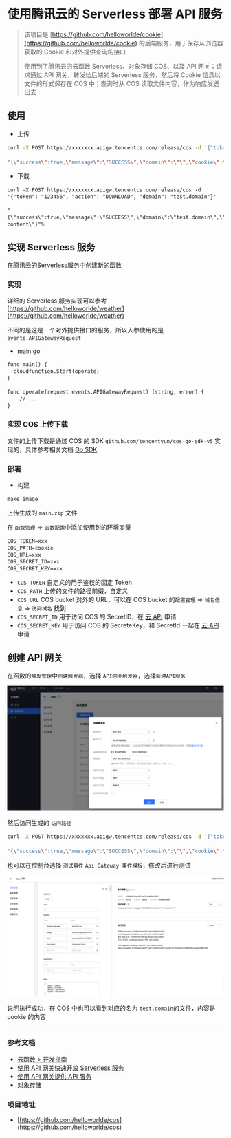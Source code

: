 # 使用腾讯云的 Serverless 部署 API 服务

> 该项目是 [https://github.com/helloworlde/cookie](https://github.com/helloworlde/cookie) 的后端服务，用于保存从浏览器获取的 Cookie 和对外提供查询的接口
>
> 使用到了腾讯云的云函数 Serverless、对象存储 COS、以及 API 网关；请求通过 API 网关，转发给后端的 Serverless 服务，然后将 Cookie 信息以文件的形式保存在 COS 中；查询时从 COS 读取文件内容，作为响应发送出去

## 使用

- 上传

```bash
curl -X POST https://xxxxxxx.apigw.tencentcs.com/release/cos -d '{"token": "123456", "action": "UPLOAD", "domain": "test.domain","cookie": "test-content"}'

"{\"success\":true,\"message\":\"SUCCESS\",\"domain\":\"\",\"cookie\":\"\"}"%
```

- 下载

```shell
curl -X POST https://xxxxxxx.apigw.tencentcs.com/release/cos -d '{"token": "123456", "action": "DOWNLOAD", "domain": "test.domain"}'

"{\"success\":true,\"message\":\"SUCCESS\",\"domain\":\"test.domain\",\"cookie\":\"test-content\"}"%
```

## 实现 Serverless 服务

在腾讯云的[Serverless服务](https://console.cloud.tencent.com/scf/list?rid=8&ns=default)中创建新的函数

### 实现

详细的 Serverless 服务实现可以参考 [https://github.com/helloworlde/weather](https://github.com/helloworlde/weather)

不同的是这是一个对外提供接口的服务，所以入参使用的是`events.APIGatewayRequest`

- main.go

```
func main() {
  cloudfunction.Start(operate)
}

func operate(request events.APIGatewayRequest) (string, error) {
    // ...
}
```

### 实现 COS 上传下载

文件的上传下载是通过 COS 的 SDK `github.com/tencentyun/cos-go-sdk-v5`
实现的，具体参考相关文档 [Go SDK](https://cloud.tencent.com/document/product/436/31215)

### 部署

- 构建

```shell
make image
```

上传生成的 `main.zip` 文件

在 `函数管理` => `函数配置`中添加使用到的环境变量

```shell
COS_TOKEN=xxx
COS_PATH=cookie
COS_URL=xxx
COS_SECRET_ID=xxx
COS_SECRET_KEY=xxx
```

- `COS_TOKEN` 自定义的用于鉴权的固定 Token
- `COS_PATH` 上传的文件的路径前缀，自定义
- `COS_URL` COS bucket 对外的 URL，可以在 COS bucket 的`配置管理` => `域名信息` => `访问域名` 找到
- `COS_SECRET_ID` 用于访问 COS 的 SecretID，在 [云 API](https://console.cloud.tencent.com/cam/capi) 申请
- `COS_SECRET_KEY` 用于访问 COS 的 SecreteKey，和 SecretId 一起在 [云 API](https://console.cloud.tencent.com/cam/capi) 申请

## 创建 API 网关

在函数的`触发管理`中`创建触发器`，选择 `API网关触发器`，选择`新建API服务`

![api-gateway](dist/api-gateway.png)

然后访问生成的 `访问路径`

```bash
curl -X POST https://xxxxxxx.apigw.tencentcs.com/release/cos -d '{"token": "123456", "action": "UPLOAD", "domain": "test.domain","cookie": "test-content"}'

"{\"success\":true,\"message\":\"SUCCESS\",\"domain\":\"\",\"cookie\":\"\"}"%
```

也可以在控制台选择 `测试事件` `Api Gateway 事件模板`，修改后进行测试

![api-gateway-test](dist/api-gateway-test.png)

说明执行成功，在 COS 中也可以看到对应的名为 `test.domain`的文件，内容是 cookie 的内容

--------

### 参考文档

- [云函数 > 开发指南](https://cloud.tencent.com/document/product/583/9206)
- [使用 API 网关快速开放 Serverless 服务](https://cloud.tencent.com/document/product/628/43941)
- [使用 API 网关提供 API 服务 ](https://cloud.tencent.com/document/product/583/13197)
- [对象存储](https://cloud.tencent.com/document/product/436)

### 项目地址

- [https://github.com/helloworlde/cos](https://github.com/helloworlde/cos)
